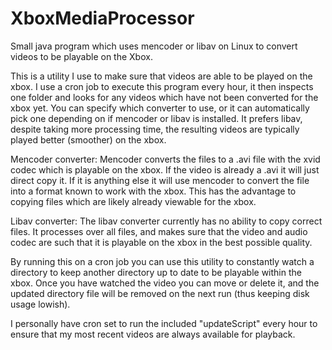 XboxMediaProcessor
==================
Small java program which uses mencoder or libav on Linux to convert videos to be playable on the Xbox.

This is a utility I use to make sure that videos are able to be played on the xbox.  I use a cron job to execute this program every hour, it then inspects one folder and looks for any videos which have not been converted for the xbox yet.  You can specify which converter to use, or it can automatically pick one depending on if mencoder or libav is installed.  It prefers libav, despite taking more processing time, the resulting videos are typically played better (smoother) on the xbox.

Mencoder converter: 
Mencoder converts the files to a .avi file with the xvid codec which is playable on the xbox.  If the video is already a .avi it will just direct copy it.  If it is anything else it will use mencoder to convert the file into a format known to work with the xbox.  This has the advantage to copying files which are likely already viewable for the xbox.

Libav converter:
The libav converter currently has no ability to copy correct files.  It processes over all files, and makes sure that the video and audio codec are such that it is playable on the xbox in the best possible quality.

By running this on a cron job you can use this utility to constantly watch a directory to keep another directory up to date to be playable within the xbox.  Once you have watched the video you can move or delete it, and the updated directory file will be removed on the next run (thus keeping disk usage lowish).

I personally have cron set to run the included "updateScript" every hour to ensure that my most recent videos are always available for playback.
